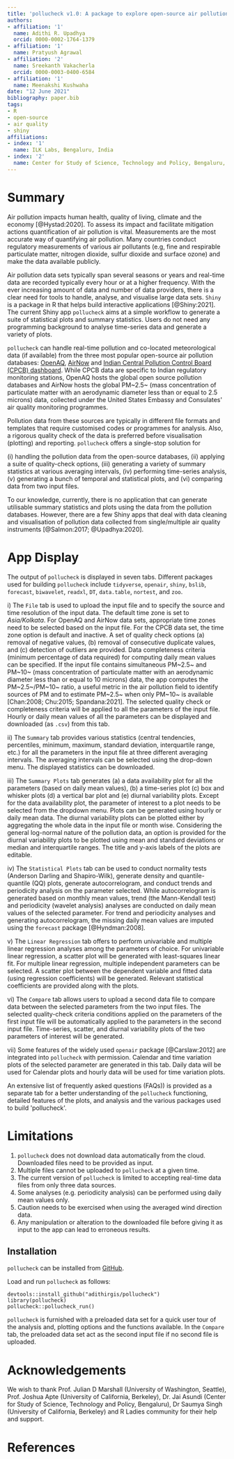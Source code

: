 ```yaml
---
title: 'pollucheck v1.0: A package to explore open-source air pollution data'
authors:
- affiliation: '1'
  name: Adithi R. Upadhya
  orcid: 0000-0002-1764-1379
- affiliation: '1'
  name: Pratyush Agrawal
- affiliation: '2'
  name: Sreekanth Vakacherla
  orcid: 0000-0003-0400-6584
- affiliation: '1'
  name: Meenakshi Kushwaha
date: "12 June 2021"
bibliography: paper.bib
tags:
- R
- open-source
- air quality
- shiny
affiliations:
- index: '1'
  name: ILK Labs, Bengaluru, India
- index: '2'
  name: Center for Study of Science, Technology and Policy, Bengaluru, India
---
```


# Summary

Air pollution impacts human health, quality of living, climate and the economy [@Hystad:2020]. To assess its impact and facilitate mitigation actions quantification of air pollution is vital. Measurements are the most accurate way of quantifying air pollution. Many countries conduct regulatory measurements of various air pollutants (e.g, fine and respirable particulate matter, nitrogen dioxide, sulfur dioxide and surface ozone) and make the data available publicly.

Air pollution data sets typically span several seasons or years and real-time data are recorded typically every hour or at a higher frequency. With the ever increasing amount of data and number of data providers, there is a clear need for tools to handle, analyse, and visualise large data sets. `Shiny` is a package in R that helps build interactive applications [@Shiny:2021]. The current Shiny app `pollucheck` aims at a simple workflow to generate a suite of statistical plots and summary statistics. Users do not need any programming background to analyse time-series data and generate a variety of plots.

`pollucheck` can handle real-time pollution and co-located meteorological data (if available) from the three most popular open-source air pollution databases: [OpenAQ](openaq.org), [AirNow](airnow.gov) and [Indian Central Pollution Control Board (CPCB) dashboard](app.cpcbccr.com). While CPCB data are specific to Indian regulatory monitoring stations, OpenAQ hosts the global open source pollution databases and AirNow hosts the global PM~2.5~ (mass concentration of particulate matter with an aerodynamic diameter less than or equal to 2.5 microns) data, collected under the United States Embassy and Consulates' air quality monitoring programmes.

Pollution data from these sources are typically in different file formats and templates that require customised codes or programmes for analysis. Also, a rigorous quality check of the data is preferred before visualisation (plotting) and reporting. `pollucheck` offers a single-stop solution for

(i) handling the pollution data from the open-source databases,
(ii) applying a suite of quality-check options,
(iii) generating a variety of summary statistics at various averaging intervals,
(iv) performing time-series analysis,
(v) generating a bunch of temporal and statistical plots, and 
(vi) comparing data from two input files.

To our knowledge, currently, there is no application that can generate utilisable summary statistics and plots using the data from the pollution databases. However, there are a few Shiny apps that deal with data cleaning and visualisation of pollution data collected from single/multiple air quality instruments [@Salmon:2017; @Upadhya:2020].

# App Display

The output of `pollucheck` is displayed in seven tabs. Different packages used for building `pollucheck` include `tidyverse`, `openair`, `shiny`, `bslib`, `forecast`, `biwavelet`, `readxl`, `DT`, `data.table`, `nortest`, and `zoo`.

i) The `File` tab is used to upload the input file and to specify the source and time resolution of the input data. The default time zone is set to *Asia/Kolkata*. For OpenAQ and AirNow data sets, appropriate time zones need to be selected based on the input file. For the CPCB data set, the time zone option is default and inactive. A set of quality check options (a) removal of negative values, (b) removal of consecutive duplicate values, and (c) detection of outliers are provided. Data completeness criteria (minimum percentage of data required) for computing daily mean values can be specified. If the input file contains simultaneous PM~2.5~ and PM~10~ (mass concentration of particulate matter with an aerodynamic diameter less than or equal to 10 microns) data, the app computes the PM~2.5~/PM~10~ ratio, a useful metric in the air pollution field to identify sources of PM and to estimate PM~2.5~ when only PM~10~ is available [Chan:2008; Chu:2015; Spandana:2021]. The selected quality check or completeness criteria will be applied to all the parameters of the input file. Hourly or daily mean values of all the parameters can be displayed and downloaded (as `.csv`) from this tab.

ii) The `Summary` tab provides various statistics (central tendencies, percentiles, minimum, maximum, standard deviation, interquartile range, etc.) for all the parameters in the input file at three different averaging intervals. The averaging intervals can be selected using the drop-down menu. The displayed statistics can be downloaded.

iii) The `Summary Plots` tab generates (a) a data availability plot for all the parameters (based on daily mean values), (b) a time-series plot (c) box and whisker plots (d) a vertical bar plot and (e) diurnal variability plots. Except for the data availability plot, the parameter of interest to a plot needs to be selected from the dropdown menu. Plots can be generated using hourly or daily mean data. The diurnal variability plots can be plotted either by aggregating the whole data in the input file or month wise. Considering the general log-normal nature of the pollution data, an option is provided for the diurnal variability plots to be plotted using mean and standard deviations or median and interquartile ranges. The title and y-axis labels of the plots are editable.

iv) The `Statistical Plots` tab can be used to conduct normality tests (Anderson Darling and Shapiro-Wilk), generate density and quantile-quantile (QQ) plots, generate autocorrelogram, and conduct trends and periodicity analysis on the parameter selected. While autocorrelogram is generated based on monthly mean values, trend (the Mann-Kendall test) and periodicity (wavelet analysis) analyses are conducted on daily mean values of the selected parameter. For trend and periodicity analyses and generating autocorrelogram, the missing daily mean values are imputed using the `forecast` package [@Hyndman:2008].

v) The `Linear Regression` tab offers to perform univariable and multiple linear regression analyses among the parameters of choice. For univariable linear regression, a scatter plot will be generated with least-squares linear fit. For multiple linear regression, multiple independent parameters can be selected. A scatter plot between the dependent variable and fitted data (using regression coefficients) will be generated. Relevant statistical coefficients are provided along with the plots.

vi) The `Compare` tab allows users to upload a second data file to compare data between the selected parameters from the two input files. The selected quality-check criteria conditions applied on the parameters of the first input file will be automatically applied to the parameters in the second input file. Time-series, scatter, and diurnal variability plots of the two parameters of interest will be generated.

vii) Some features of the widely used `openair` package [@Carslaw:2012] are integrated into  `pollucheck` with permission. Calendar and time variation plots of the selected parameter are generated in this tab. Daily data will be used for Calendar plots and hourly data will be used for time variation plots.

An extensive list of frequently asked questions (FAQs)) is provided as a separate tab for a better understanding of the `pollucheck` functioning, detailed features of the plots,  and analysis and the various packages used to build 'pollucheck'.

# Limitations

1)  `pollucheck` does not download data automatically from the cloud. Downloaded files need to be provided as input.
2)  Multiple files cannot be uploaded to `pollucheck` at a given time.
3)  The current version of `pollucheck` is limited to accepting real-time data files from only three data sources.
4)  Some analyses (e.g. periodicity analysis) can be performed using daily mean values only.
5)  Caution needs to be exercised when using the averaged wind direction data.
6)  Any manipulation or alteration to the downloaded file before giving it as input to the app can lead to erroneous results.

## Installation

`pollucheck` can be installed from [GitHub](https://github.com/).

Load and run `pollucheck` as follows:

``` {.r}
devtools::install_github("adithirgis/pollucheck")
library(pollucheck)
pollucheck::pollucheck_run()
```

`pollucheck` is furnished with a preloaded data set for a quick user tour of the analysis and, plotting options and the functions available. In the `Compare` tab, the preloaded data set act as the second input file if no second file is uploaded.

# Acknowledgements

We wish to thank Prof. Julian D Marshall (University of Washington, Seattle), Prof. Joshua Apte (University of California, Berkeley), Dr. Jai Asundi (Center for Study of Science, Technology and Policy, Bengaluru), Dr Saumya Singh (University of California, Berkeley) and R Ladies community for their help and support.

# References
